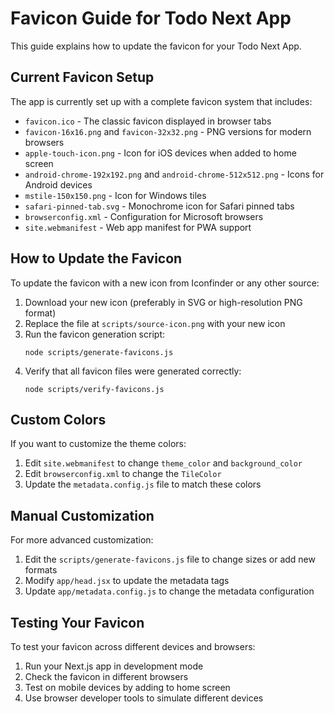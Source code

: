 # Favicon Guide for Todo Next App

This guide explains how to update the favicon for your Todo Next App.

## Current Favicon Setup

The app is currently set up with a complete favicon system that includes:

- `favicon.ico` - The classic favicon displayed in browser tabs
- `favicon-16x16.png` and `favicon-32x32.png` - PNG versions for modern browsers
- `apple-touch-icon.png` - Icon for iOS devices when added to home screen
- `android-chrome-192x192.png` and `android-chrome-512x512.png` - Icons for Android devices
- `mstile-150x150.png` - Icon for Windows tiles
- `safari-pinned-tab.svg` - Monochrome icon for Safari pinned tabs
- `browserconfig.xml` - Configuration for Microsoft browsers
- `site.webmanifest` - Web app manifest for PWA support

## How to Update the Favicon

To update the favicon with a new icon from Iconfinder or any other source:

1. Download your new icon (preferably in SVG or high-resolution PNG format)
2. Replace the file at `scripts/source-icon.png` with your new icon
3. Run the favicon generation script:
   ```
   node scripts/generate-favicons.js
   ```
4. Verify that all favicon files were generated correctly:
   ```
   node scripts/verify-favicons.js
   ```

## Custom Colors

If you want to customize the theme colors:

1. Edit `site.webmanifest` to change `theme_color` and `background_color`
2. Edit `browserconfig.xml` to change the `TileColor`
3. Update the `metadata.config.js` file to match these colors

## Manual Customization

For more advanced customization:

1. Edit the `scripts/generate-favicons.js` file to change sizes or add new formats
2. Modify `app/head.jsx` to update the metadata tags
3. Update `app/metadata.config.js` to change the metadata configuration

## Testing Your Favicon

To test your favicon across different devices and browsers:

1. Run your Next.js app in development mode
2. Check the favicon in different browsers
3. Test on mobile devices by adding to home screen
4. Use browser developer tools to simulate different devices 